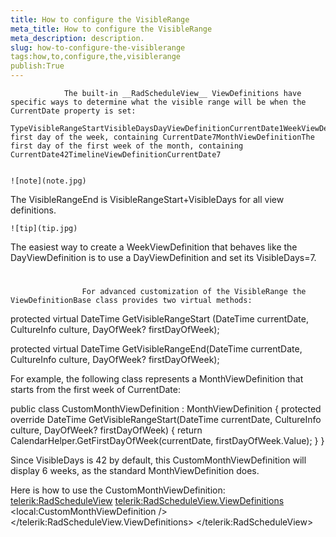 ```yaml
---
title: How to configure the VisibleRange
meta_title: How to configure the VisibleRange
meta_description: description.
slug: how-to-configure-the-visiblerange
tags:how,to,configure,the,visiblerange
publish:True
---
```




				The built-in __RadScheduleView__ ViewDefinitions have specific ways to determine what the visible range will be when the CurrentDate property is set:
			TypeVisibleRangeStartVisibleDaysDayViewDefinitionCurrentDate1WeekViewDefinitionThe first day of the week, containing CurrentDate7MonthViewDefinitionThe first day of the first week of the month, containing CurrentDate42TimelineViewDefinitionCurrentDate7


    ![note](note.jpg)
    	

The VisibleRangeEnd is VisibleRangeStart+VisibleDays for all view definitions.


    ![tip](tip.jpg)
    	

The easiest way to create a WeekViewDefinition that behaves like the DayViewDefinition is to use a DayViewDefinition and set its VisibleDays=7.

# 


					For advanced customization of the VisibleRange the ViewDefinitionBase class provides two virtual methods:
				
protected virtual DateTime GetVisibleRangeStart (DateTime currentDate, CultureInfo culture, DayOfWeek? firstDayOfWeek);

protected virtual DateTime GetVisibleRangeEnd(DateTime currentDate, CultureInfo culture, DayOfWeek? firstDayOfWeek);




For example, the following class represents a MonthViewDefinition that starts from the first week of CurrentDate:
   				
public class CustomMonthViewDefinition : MonthViewDefinition
{
	protected override DateTime GetVisibleRangeStart(DateTime currentDate, CultureInfo culture, DayOfWeek? firstDayOfWeek)
	{
		return CalendarHelper.GetFirstDayOfWeek(currentDate, firstDayOfWeek.Value);
	}
}



Since VisibleDays is 42 by default, this CustomMonthViewDefinition will display 6 weeks, as the standard MonthViewDefinition does.

Here is how to use the CustomMonthViewDefinition:
<telerik:RadScheduleView>
	<telerik:RadScheduleView.ViewDefinitions>
		<local:CustomMonthViewDefinition />
	</telerik:RadScheduleView.ViewDefinitions>
</telerik:RadScheduleView>
